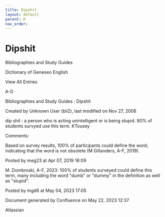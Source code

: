 ```yaml
---
title: Dipshit
layout: default
parent: D
nav_order:
---
```


# Dipshit

Bibliographies and Study Guides

Dictionary of Geneseo English

View All Entries

A-D

Bibliographies and Study Guides : Dipshit

Created by  Unknown User (bli2), last modified on Nov 27, 2008

dip shit : a person who is acting unintelligent or is being stupid. 80% of students survyed use this term. KTousey

Comments:

Based on survey results, 100% of participants could define the word; indicating that the word is not obsolete (M Gillanders, A-F, 2019).

Posted by meg23 at Apr 07, 2019 16:09

M. Dombroski, A-F, 2023: 100% of students surveyed could define this term, many including the word &quot;dumb&quot; or &quot;dummy&quot; in the definition as well as &quot;stupid&quot;.

Posted by mgd6 at May 04, 2023 17:05

Document generated by Confluence on May 22, 2023 12:37

Atlassian

